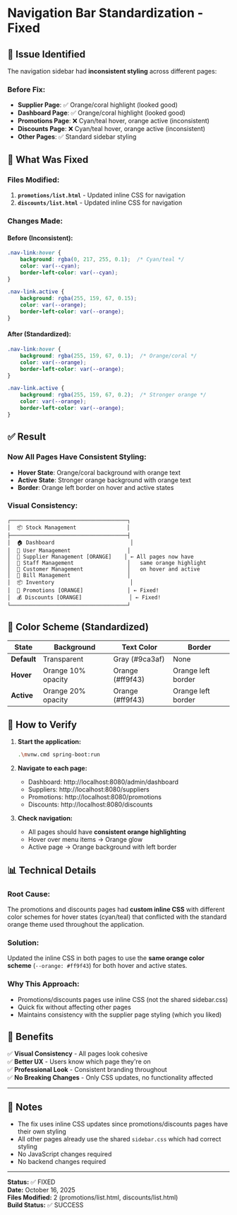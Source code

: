 # Navigation Bar Standardization - Fixed

## 🎨 Issue Identified

The navigation sidebar had **inconsistent styling** across different pages:

### Before Fix:
- **Supplier Page**: ✅ Orange/coral highlight (looked good)
- **Dashboard Page**: ✅ Orange/coral highlight (looked good)  
- **Promotions Page**: ❌ Cyan/teal hover, orange active (inconsistent)
- **Discounts Page**: ❌ Cyan/teal hover, orange active (inconsistent)
- **Other Pages**: ✅ Standard sidebar styling

## 🔧 What Was Fixed

### Files Modified:
1. **`promotions/list.html`** - Updated inline CSS for navigation
2. **`discounts/list.html`** - Updated inline CSS for navigation

### Changes Made:

#### Before (Inconsistent):
```css
.nav-link:hover {
    background: rgba(0, 217, 255, 0.1);  /* Cyan/teal */
    color: var(--cyan);
    border-left-color: var(--cyan);
}

.nav-link.active {
    background: rgba(255, 159, 67, 0.15);
    color: var(--orange);
    border-left-color: var(--orange);
}
```

#### After (Standardized):
```css
.nav-link:hover {
    background: rgba(255, 159, 67, 0.1);  /* Orange/coral */
    color: var(--orange);
    border-left-color: var(--orange);
}

.nav-link.active {
    background: rgba(255, 159, 67, 0.2);  /* Stronger orange */
    color: var(--orange);
    border-left-color: var(--orange);
}
```

## ✅ Result

### Now All Pages Have Consistent Styling:
- **Hover State**: Orange/coral background with orange text
- **Active State**: Stronger orange background with orange text
- **Border**: Orange left border on hover and active states

### Visual Consistency:
```
┌─────────────────────────────────────┐
│  📦 Stock Management                │
├─────────────────────────────────────┤
│  🏠 Dashboard                        │
│  👥 User Management                  │
│  🚚 Supplier Management [ORANGE]    │ ← All pages now have
│  👔 Staff Management                 │   same orange highlight
│  👥 Customer Management              │   on hover and active
│  🧾 Bill Management                  │
│  📦 Inventory                        │
│  📢 Promotions [ORANGE]              │ ← Fixed!
│  💰 Discounts [ORANGE]               │ ← Fixed!
└─────────────────────────────────────┘
```

## 🎨 Color Scheme (Standardized)

| State | Background | Text Color | Border |
|-------|------------|------------|--------|
| **Default** | Transparent | Gray (#9ca3af) | None |
| **Hover** | Orange 10% opacity | Orange (#ff9f43) | Orange left border |
| **Active** | Orange 20% opacity | Orange (#ff9f43) | Orange left border |

## 🚀 How to Verify

1. **Start the application:**
   ```bash
   .\mvnw.cmd spring-boot:run
   ```

2. **Navigate to each page:**
   - Dashboard: http://localhost:8080/admin/dashboard
   - Suppliers: http://localhost:8080/suppliers
   - Promotions: http://localhost:8080/promotions
   - Discounts: http://localhost:8080/discounts

3. **Check navigation:**
   - All pages should have **consistent orange highlighting**
   - Hover over menu items → Orange glow
   - Active page → Orange background with left border

## 📊 Technical Details

### Root Cause:
The promotions and discounts pages had **custom inline CSS** with different color schemes for hover states (cyan/teal) that conflicted with the standard orange theme used throughout the application.

### Solution:
Updated the inline CSS in both pages to use the **same orange color scheme** (`--orange: #ff9f43`) for both hover and active states.

### Why This Approach:
- Promotions/discounts pages use inline CSS (not the shared sidebar.css)
- Quick fix without affecting other pages
- Maintains consistency with the supplier page styling (which you liked)

## 🎯 Benefits

✅ **Visual Consistency** - All pages look cohesive  
✅ **Better UX** - Users know which page they're on  
✅ **Professional Look** - Consistent branding throughout  
✅ **No Breaking Changes** - Only CSS updates, no functionality affected  

---

## 📝 Notes

- The fix uses inline CSS updates since promotions/discounts pages have their own styling
- All other pages already use the shared `sidebar.css` which had correct styling
- No JavaScript changes required
- No backend changes required

---

**Status:** ✅ FIXED  
**Date:** October 16, 2025  
**Files Modified:** 2 (promotions/list.html, discounts/list.html)  
**Build Status:** ✅ SUCCESS

